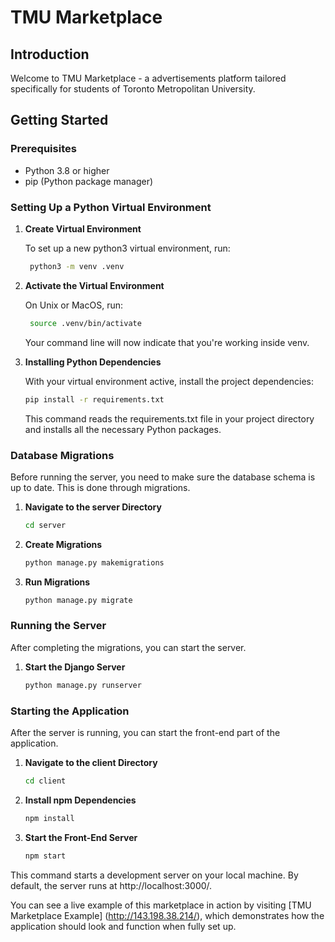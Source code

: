 # TMU Marketplace

## Introduction

Welcome to TMU Marketplace - a advertisements platform tailored specifically for students of Toronto Metropolitan University.

## Getting Started

### Prerequisites

- Python 3.8 or higher
- pip (Python package manager)

### Setting Up a Python Virtual Environment

1. **Create Virtual Environment**

   To set up a new python3 virtual environment, run:

   ```bash
    python3 -m venv .venv
   ```

2. **Activate the Virtual Environment**

   On Unix or MacOS, run:

   ```bash
    source .venv/bin/activate
   ```
    Your command line will now indicate that you're working inside venv.

3. **Installing Python Dependencies**

    With your virtual environment active, install the project dependencies:

    ```bash
    pip install -r requirements.txt
    ```

    This command reads the requirements.txt file in your project directory and installs all the necessary Python packages.

### Database Migrations

Before running the server, you need to make sure the database schema is up to date. This is done through migrations.
   
1. **Navigate to the server Directory**
   ```bash
   cd server
   ```

2. **Create Migrations**
   ```bash
   python manage.py makemigrations
   ```

2. **Run Migrations**
   ```bash
   python manage.py migrate
   ```

### Running the Server

After completing the migrations, you can start the server.

1. **Start the Django Server**
   ```bash
   python manage.py runserver
   ```

### Starting the Application

After the server is running, you can start the front-end part of the application.

1. **Navigate to the client Directory**
   ```bash
   cd client
   ```
2. **Install npm Dependencies**
   ```bash
   npm install
   ```

2. **Start the Front-End Server**
   ```bash
   npm start
   ```

This command starts a development server on your local machine. By default, the server runs at http://localhost:3000/.

You can see a live example of this marketplace in action by visiting [TMU Marketplace Example] (http://143.198.38.214/), which demonstrates how the application should look and function when fully set up.
